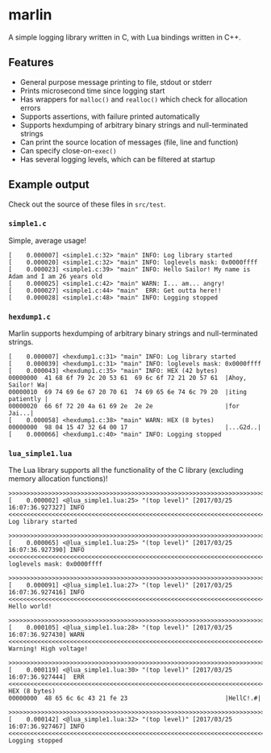 # marlin

A simple logging library written in C, with Lua bindings written in C++.

## Features

* General purpose message printing to file, stdout or stderr
* Prints microsecond time since logging start
* Has wrappers for `malloc()` and `realloc()` which check for allocation errors
* Supports assertions, with failure printed automatically
* Supports hexdumping of arbitrary binary strings and null-terminated strings
* Can print the source location of messages (file, line and function)
* Can specify close-on-`exec()`
* Has several logging levels, which can be filtered at startup

## Example output

Check out the source of these files in `src/test`.

### `simple1.c`

Simple, average usage!

    [    0.000007] <simple1.c:32> "main" INFO: Log library started
    [    0.000020] <simple1.c:32> "main" INFO: loglevels mask: 0x0000ffff
    [    0.000023] <simple1.c:39> "main" INFO: Hello Sailor! My name is Adam and I am 26 years old
    [    0.000025] <simple1.c:42> "main" WARN: I... am... angry!
    [    0.000027] <simple1.c:44> "main"  ERR: Get outta here!!
    [    0.000028] <simple1.c:48> "main" INFO: Logging stopped

### `hexdump1.c`

Marlin supports hexdumping of arbitrary binary strings and null-terminated strings.

    [    0.000007] <hexdump1.c:31> "main" INFO: Log library started
    [    0.000039] <hexdump1.c:31> "main" INFO: loglevels mask: 0x0000ffff
    [    0.000043] <hexdump1.c:35> "main" INFO: HEX (42 bytes)
    00000000  41 68 6f 79 2c 20 53 61  69 6c 6f 72 21 20 57 61  |Ahoy, Sailor! Wa|
    00000010  69 74 69 6e 67 20 70 61  74 69 65 6e 74 6c 79 20  |iting patiently |
    00000020  66 6f 72 20 4a 61 69 2e  2e 2e                    |for Jai...|
    [    0.000058] <hexdump1.c:38> "main" WARN: HEX (8 bytes)
    00000000  98 04 15 47 32 64 00 17                           |...G2d..|
    [    0.000066] <hexdump1.c:40> "main" INFO: Logging stopped

### `lua_simple1.lua`

The Lua library supports all the functionality of the C library (excluding memory allocation functions)!

    >>>>>>>>>>>>>>>>>>>>>>>>>>>>>>>>>>>>>>>>>>>>>>>>>>>>>>>>>>>>>>>>>>>>>>>>>>>>>>>>
    [    0.000002] <@lua_simple1.lua:25> "(top level)" [2017/03/25 16:07:36.927327] INFO
    <<<<<<<<<<<<<<<<<<<<<<<<<<<<<<<<<<<<<<<<<<<<<<<<<<<<<<<<<<<<<<<<<<<<<<<<<<<<<<<<
    Log library started
    
    >>>>>>>>>>>>>>>>>>>>>>>>>>>>>>>>>>>>>>>>>>>>>>>>>>>>>>>>>>>>>>>>>>>>>>>>>>>>>>>>
    [    0.000065] <@lua_simple1.lua:25> "(top level)" [2017/03/25 16:07:36.927390] INFO
    <<<<<<<<<<<<<<<<<<<<<<<<<<<<<<<<<<<<<<<<<<<<<<<<<<<<<<<<<<<<<<<<<<<<<<<<<<<<<<<<
    loglevels mask: 0x0000ffff
    
    >>>>>>>>>>>>>>>>>>>>>>>>>>>>>>>>>>>>>>>>>>>>>>>>>>>>>>>>>>>>>>>>>>>>>>>>>>>>>>>>
    [    0.000091] <@lua_simple1.lua:27> "(top level)" [2017/03/25 16:07:36.927416] INFO
    <<<<<<<<<<<<<<<<<<<<<<<<<<<<<<<<<<<<<<<<<<<<<<<<<<<<<<<<<<<<<<<<<<<<<<<<<<<<<<<<
    Hello world!
    
    >>>>>>>>>>>>>>>>>>>>>>>>>>>>>>>>>>>>>>>>>>>>>>>>>>>>>>>>>>>>>>>>>>>>>>>>>>>>>>>>
    [    0.000105] <@lua_simple1.lua:28> "(top level)" [2017/03/25 16:07:36.927430] WARN
    <<<<<<<<<<<<<<<<<<<<<<<<<<<<<<<<<<<<<<<<<<<<<<<<<<<<<<<<<<<<<<<<<<<<<<<<<<<<<<<<
    Warning! High voltage!
    
    >>>>>>>>>>>>>>>>>>>>>>>>>>>>>>>>>>>>>>>>>>>>>>>>>>>>>>>>>>>>>>>>>>>>>>>>>>>>>>>>
    [    0.000119] <@lua_simple1.lua:30> "(top level)" [2017/03/25 16:07:36.927444]  ERR
    <<<<<<<<<<<<<<<<<<<<<<<<<<<<<<<<<<<<<<<<<<<<<<<<<<<<<<<<<<<<<<<<<<<<<<<<<<<<<<<<
    HEX (8 bytes)
    00000000  48 65 6c 6c 43 21 fe 23                           |HellC!.#|
    
    >>>>>>>>>>>>>>>>>>>>>>>>>>>>>>>>>>>>>>>>>>>>>>>>>>>>>>>>>>>>>>>>>>>>>>>>>>>>>>>>
    [    0.000142] <@lua_simple1.lua:32> "(top level)" [2017/03/25 16:07:36.927467] INFO
    <<<<<<<<<<<<<<<<<<<<<<<<<<<<<<<<<<<<<<<<<<<<<<<<<<<<<<<<<<<<<<<<<<<<<<<<<<<<<<<<
    Logging stopped
